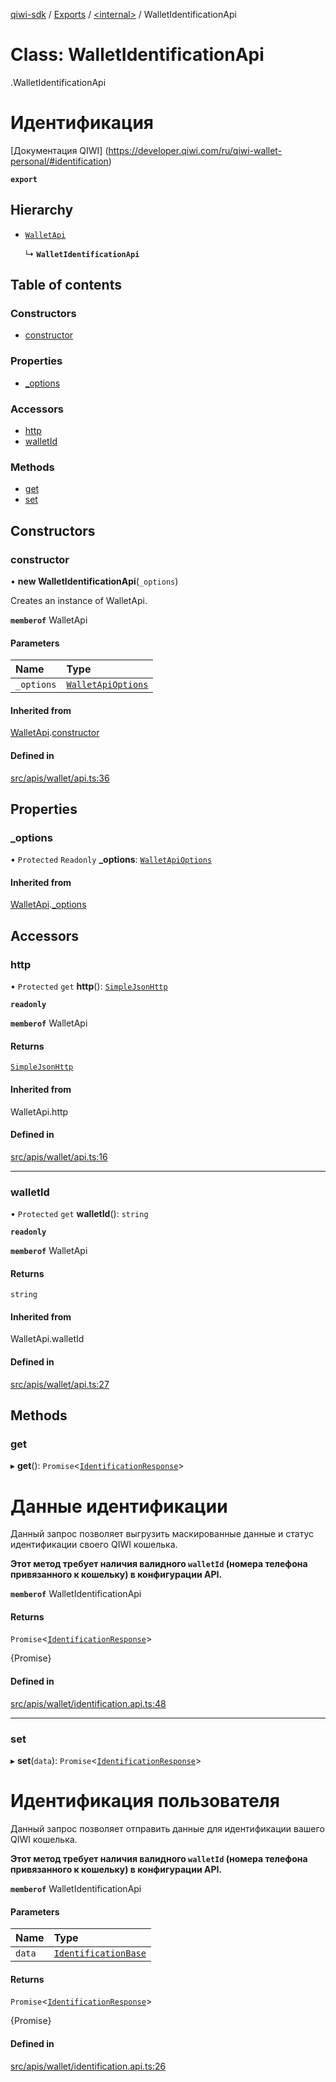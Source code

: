 [qiwi-sdk](../README.md) / [Exports](../modules.md) / [<internal\>](../modules/internal_.md) / WalletIdentificationApi

# Class: WalletIdentificationApi

[<internal>](../modules/internal_.md).WalletIdentificationApi

# Идентификация
[Документация QIWI] (https://developer.qiwi.com/ru/qiwi-wallet-personal/#identification)

**`export`**

## Hierarchy

- [`WalletApi`](internal_.WalletApi.md)

  ↳ **`WalletIdentificationApi`**

## Table of contents

### Constructors

- [constructor](internal_.WalletIdentificationApi.md#constructor)

### Properties

- [\_options](internal_.WalletIdentificationApi.md#_options)

### Accessors

- [http](internal_.WalletIdentificationApi.md#http)
- [walletId](internal_.WalletIdentificationApi.md#walletid)

### Methods

- [get](internal_.WalletIdentificationApi.md#get)
- [set](internal_.WalletIdentificationApi.md#set)

## Constructors

### constructor

• **new WalletIdentificationApi**(`_options`)

Creates an instance of WalletApi.

**`memberof`** WalletApi

#### Parameters

| Name | Type |
| :------ | :------ |
| `_options` | [`WalletApiOptions`](../interfaces/QIWI.WalletApiOptions.md) |

#### Inherited from

[WalletApi](internal_.WalletApi.md).[constructor](internal_.WalletApi.md#constructor)

#### Defined in

[src/apis/wallet/api.ts:36](https://github.com/AlexXanderGrib/node-qiwi-sdk/blob/285ce1c/src/apis/wallet/api.ts#L36)

## Properties

### \_options

• `Protected` `Readonly` **\_options**: [`WalletApiOptions`](../interfaces/QIWI.WalletApiOptions.md)

#### Inherited from

[WalletApi](internal_.WalletApi.md).[_options](internal_.WalletApi.md#_options)

## Accessors

### http

• `Protected` `get` **http**(): [`SimpleJsonHttp`](internal_.SimpleJsonHttp.md)

**`readonly`**

**`memberof`** WalletApi

#### Returns

[`SimpleJsonHttp`](internal_.SimpleJsonHttp.md)

#### Inherited from

WalletApi.http

#### Defined in

[src/apis/wallet/api.ts:16](https://github.com/AlexXanderGrib/node-qiwi-sdk/blob/285ce1c/src/apis/wallet/api.ts#L16)

___

### walletId

• `Protected` `get` **walletId**(): `string`

**`readonly`**

**`memberof`** WalletApi

#### Returns

`string`

#### Inherited from

WalletApi.walletId

#### Defined in

[src/apis/wallet/api.ts:27](https://github.com/AlexXanderGrib/node-qiwi-sdk/blob/285ce1c/src/apis/wallet/api.ts#L27)

## Methods

### get

▸ **get**(): `Promise`<[`IdentificationResponse`](../modules/QIWI.md#identificationresponse)\>

# Данные идентификации

Данный запрос позволяет выгрузить маскированные данные и
статус идентификации своего QIWI кошелька.

**Этот метод требует наличия валидного `walletId` (номера телефона привязанного к кошельку) в конфигурации API.**

**`memberof`** WalletIdentificationApi

#### Returns

`Promise`<[`IdentificationResponse`](../modules/QIWI.md#identificationresponse)\>

{Promise<IdentificationResponse>}

#### Defined in

[src/apis/wallet/identification.api.ts:48](https://github.com/AlexXanderGrib/node-qiwi-sdk/blob/285ce1c/src/apis/wallet/identification.api.ts#L48)

___

### set

▸ **set**(`data`): `Promise`<[`IdentificationResponse`](../modules/QIWI.md#identificationresponse)\>

# Идентификация пользователя

Данный запрос позволяет отправить данные для идентификации
вашего QIWI кошелька.

**Этот метод требует наличия валидного `walletId` (номера телефона привязанного к кошельку) в конфигурации API.**

**`memberof`** WalletIdentificationApi

#### Parameters

| Name | Type |
| :------ | :------ |
| `data` | [`IdentificationBase`](../modules/QIWI.md#identificationbase) |

#### Returns

`Promise`<[`IdentificationResponse`](../modules/QIWI.md#identificationresponse)\>

{Promise<IdentificationResponse>}

#### Defined in

[src/apis/wallet/identification.api.ts:26](https://github.com/AlexXanderGrib/node-qiwi-sdk/blob/285ce1c/src/apis/wallet/identification.api.ts#L26)
